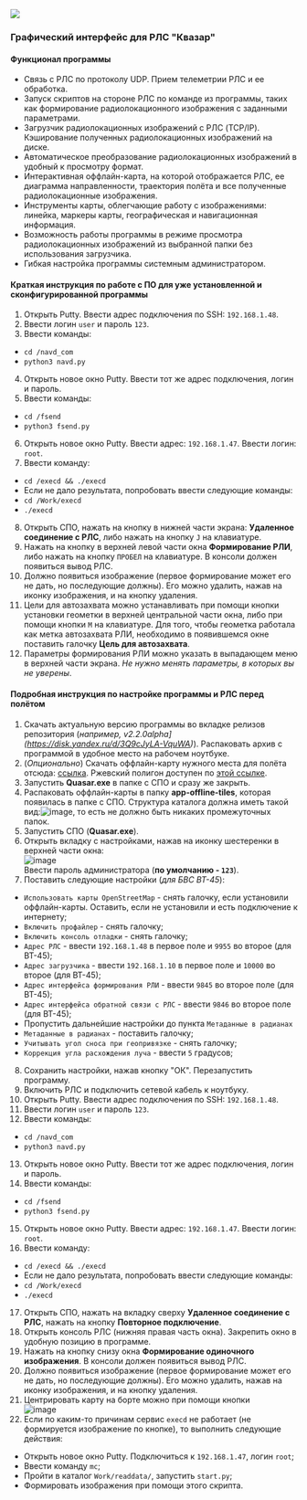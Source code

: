 ![](https://user-images.githubusercontent.com/75864292/214578294-d61baa7b-40a4-406e-b308-fbd2110c4db6.png)

### Графический интерфейс для РЛС "Квазар"

#### Функционал программы

- Связь с РЛС по протоколу UDP. Прием телеметрии РЛС и ее обработка. 
- Запуск скриптов на стороне РЛС по команде из программы, таких как формирование радиолокационного изображения с заданными параметрами.
- Загрузчик радиолокационных изображений с РЛС (TCP/IP). Кэширование полученных радиолокационных изображений на диске.
- Автоматическое преобразование радиолокационных изображений в удобный к просмотру формат.
- Интерактивная оффлайн-карта, на которой отображается РЛС, ее диаграмма направленности, траектория полёта и все полученные радиолокационные изображения.
- Инструменты карты, облегчающие работу с изображениями: линейка, маркеры карты, географическая и навигационная информация.
- Возможность работы программы в режиме просмотра радиолокационных изображений из выбранной папки без использования загрузчика.
- Гибкая настройка программы системным администратором.

#### Краткая инструкция по работе с ПО для уже установленной и сконфигурированной программы
1. Открыть Putty. Ввести адрес подключения по SSH: `192.168.1.48`.
2. Ввести логин `user` и пароль `123`.
3. Ввести команды: 
- `cd /navd_com`
- `python3 navd.py`
4. Открыть новое окно Putty. Ввести тот же адрес подключения, логин и пароль.
5. Ввести команды:
- `cd /fsend`
- `python3 fsend.py`
6. Открыть новое окно Putty. Ввести адрес: `192.168.1.47`. Ввести логин: `root`.
7. Ввести команду:
- `cd /execd && ./execd`
- Если не дало результата, попробовать ввести следующие команды:
- `cd /Work/execd`
- `./execd`
8. Открыть СПО, нажать на кнопку в нижней части экрана: **Удаленное соединение с РЛС**, либо нажать на кнопку `J` на клавиатуре.
10. Нажать на кнопку в верхней левой части окна **Формирование РЛИ**, либо нажать на кнопку `ПРОБЕЛ` на клавиатуре. В консоли должен появиться вывод РЛС.
11. Должно появиться изображение (первое формирование может его не дать, но последующие должны). Его можно удалить, нажав на иконку изображения, и на кнопку удаления.
12. Цели для автозахвата можно устанавливать при помощи кнопки установки геометки в верхней центральной части окна, либо при помощи кнопки `М` на клавиатуре. Для того, чтобы геометка работала как метка автозахвата РЛИ, необходимо в появившемся окне поставить галочку **Цель для автозахвата**.
13. Параметры формирования РЛИ можно указать в выпадающем меню в верхней части экрана. *Не нужно менять параметры, в которых вы не уверены*.

#### Подробная инструкция по настройке программы и РЛС перед полётом

1. Скачать актуальную версию программы во вкладке релизов репозитория (_например, v2.2.0alpha](https://disk.yandex.ru/d/3Q9cJyLA-VquWA)_). Распаковать архив с программой в удобное место на рабочем ноутбуке.
2. (_Опционально_) Скачать оффлайн-карту нужного места для полёта отсюда: [ссылка](http://uav.radar-mms.com/tiles). Ржевский полигон доступен по [этой ссылке](http://uav.radar-mms.com/tiles/tiles-rzhevkamini.zip).
3. Запустить **Quasar.exe** в папке с СПО и сразу же закрыть.
4. Распаковать оффлайн-карты в папку **app-offline-tiles**, которая появилась в папке с СПО. Структура каталога должна иметь такой вид:![image](https://user-images.githubusercontent.com/75864292/209822784-1cc2c6b0-5f23-45b7-a074-467db155956e.png), то есть не должно быть никаких промежуточных папок.
5. Запустить СПО (**Quasar.exe**). 
6. Открыть вкладку с настройками, нажав на иконку шестеренки в верхней части окна: <br>
![image](https://user-images.githubusercontent.com/75864292/209823033-47b53d87-0204-4ec0-98af-f306012cedc3.png)  <br>
Ввести пароль администратора (**по умолчанию - `123`**).
7. Поставить следующие настройки (_для БВС ВТ-45_): 
- `Использовать карты OpenStreetMap` - снять галочку, если установили оффлайн-карты. Оставить, если не установили и есть подключение к интернету;
- `Включить профайлер` - снять галочку;
- `Включить консоль отладки` - снять галочку;
- `Адрес РЛС` - ввести `192.168.1.48` в первое поле и `9955` во второе (для ВТ-45);
- `Адрес загрузчика` - ввести `192.168.1.10` в первое поле и `10000` во второе (для ВТ-45);
- `Адрес интерфейса формирования РЛИ` - ввести `9845` во второе поле (для ВТ-45);
- `Адрес интерфейса обратной связи с РЛС` - ввести `9846` во второе поле (для ВТ-45);
- Пропустить дальнейшие настройки до пункта `Метаданные в радианах`
- `Метаданные в радианах` - поставить галочку;
- `Учитывать угол сноса при геопривязке` - снять галочку;
- `Коррекция угла расхождения луча` - ввести `5` градусов;
8. Сохранить настройки, нажав кнопку "ОК". Перезапустить программу.
9. Включить РЛС и подключить сетевой кабель к ноутбуку.
10. Открыть Putty. Ввести адрес подключения по SSH: `192.168.1.48`.
11. Ввести логин `user` и пароль `123`.
12. Ввести команды: 
- `cd /navd_com`
- `python3 navd.py`
13. Открыть новое окно Putty. Ввести тот же адрес подключения, логин и пароль.
14. Ввести команды:
- `cd /fsend`
- `python3 fsend.py`
15. Открыть новое окно Putty. Ввести адрес: `192.168.1.47`. Ввести логин: `root`.
16. Ввести команду:
- `cd /execd && ./execd`
- Если не дало результата, попробовать ввести следующие команды:
- `cd /Work/execd`
- `./execd`
17. Открыть СПО, нажать на вкладку сверху **Удаленное соединение с РЛС**, нажать на кнопку **Повторное подключение**.
18. Открыть консоль РЛС (нижняя правая часть окна). Закрепить окно в удобную позицию в программе.
19. Нажать на кнопку снизу окна **Формирование одиночного изображения**. В консоли должен появиться вывод РЛС.
20. Должно появиться изображение (первое формирование может его не дать, но последующие должны). Его можно удалить, нажав на иконку изображения, и на кнопку удаления.
21. Центрировать карту на борте можно при помощи кнопки <br>
![image](https://user-images.githubusercontent.com/75864292/209826304-b920cef3-5b29-4eef-8e22-eaa716a57844.png)
22. Если по каким-то причинам сервис `execd` не работает (не формируется изображение по кнопке), то выполнить следующие действия:
- Открыть новое окно Putty. Подключиться к `192.168.1.47`, логин `root`;
- Ввести команду `mc`;
- Пройти в каталог `Work/readdata/`, запустить `start.py`;
- Формировать изображения при помощи этого скрипта.





